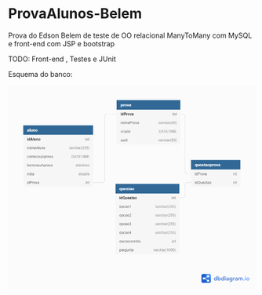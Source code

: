 # ProvaAlunos-Belem
Prova do Edson Belem de teste de OO relacional ManyToMany com MySQL e front-end com JSP e bootstrap



TODO: Front-end , Testes e JUnit


Esquema do banco:

![alt text](https://github.com/thiagocanella/ProvaAlunos-Belem/blob/master/pictures/dbSchema.png?raw=true)

